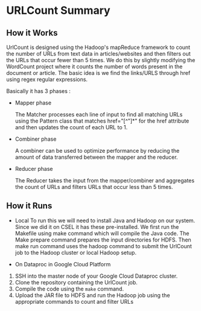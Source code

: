 # URLCount Summary 

## How it Works

UrlCount is designed using the Hadoop's mapReduce framework to count the number of URLs from text data in articles/websites and then filters out the URLs that occur fewer than 5 times. We do this by slightly modifying the WordCount project where it counts the number of words present in the document or article. The basic idea is we find the links/URLS through href using regex regular expressions.

Basically it has 3 phases : 

- Mapper phase

  The Matcher processes each line of input to find all matching URLs using the Pattern class that matches href=\"[^\"]*\" for the href attribute and then updates the count of each URL to 1.
    
  

- Combiner phase

    A combiner can be used to optimize performance by reducing the amount of data transferred between the mapper and the reducer.

- Reducer phase

    The Reducer takes the input from the mapper/combiner and aggregates the count of URLs and filters URLs that occur less than 5 times.
  
## How it Runs

- Local
To run this we will need to install Java and Hadoop on our system. Since we did it on CSEL it has these pre-installed. We first run the Makefile using make command which will compile the Java code. The Make prepare command prepares the input directories for HDFS. Then make run command uses the hadoop command to submit the UrlCount job to the Hadoop cluster or local Hadoop setup.

- On Dataproc in Google Cloud Platform

1. SSH into the master node of your Google Cloud Dataproc cluster.
2. Clone the repository containing the UrlCount job.
3. Compile the code using the `make` command.
4. Upload the JAR file to HDFS and run the Hadoop job using the appropriate commands to count and filter URLs
  

